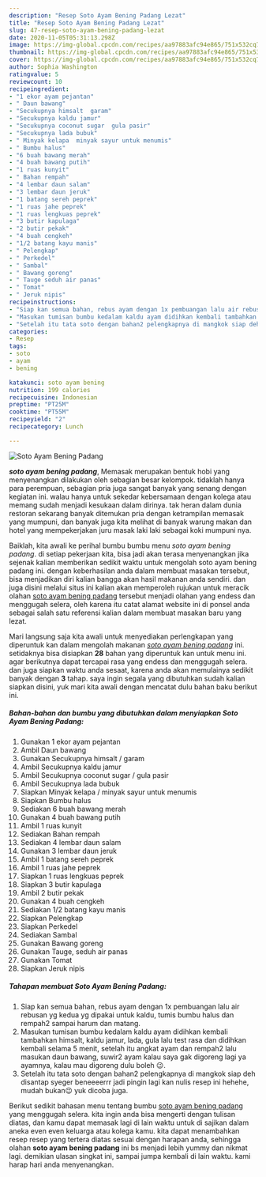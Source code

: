 ```yaml
---
description: "Resep Soto Ayam Bening Padang Lezat"
title: "Resep Soto Ayam Bening Padang Lezat"
slug: 47-resep-soto-ayam-bening-padang-lezat
date: 2020-11-05T05:31:13.298Z
image: https://img-global.cpcdn.com/recipes/aa97883afc94e865/751x532cq70/soto-ayam-bening-padang-foto-resep-utama.jpg
thumbnail: https://img-global.cpcdn.com/recipes/aa97883afc94e865/751x532cq70/soto-ayam-bening-padang-foto-resep-utama.jpg
cover: https://img-global.cpcdn.com/recipes/aa97883afc94e865/751x532cq70/soto-ayam-bening-padang-foto-resep-utama.jpg
author: Sophia Washington
ratingvalue: 5
reviewcount: 10
recipeingredient:
- "1 ekor ayam pejantan"
- " Daun bawang"
- "Secukupnya himsalt  garam"
- "Secukupnya kaldu jamur"
- "Secukupnya coconut sugar  gula pasir"
- "Secukupnya lada bubuk"
- " Minyak kelapa  minyak sayur untuk menumis"
- " Bumbu halus"
- "6 buah bawang merah"
- "4 buah bawang putih"
- "1 ruas kunyit"
- " Bahan rempah"
- "4 lembar daun salam"
- "3 lembar daun jeruk"
- "1 batang sereh peprek"
- "1 ruas jahe peprek"
- "1 ruas lengkuas peprek"
- "3 butir kapulaga"
- "2 butir pekak"
- "4 buah cengkeh"
- "1/2 batang kayu manis"
- " Pelengkap"
- " Perkedel"
- " Sambal"
- " Bawang goreng"
- " Tauge seduh air panas"
- " Tomat"
- " Jeruk nipis"
recipeinstructions:
- "Siap kan semua bahan, rebus ayam dengan 1x pembuangan lalu air rebusan yg kedua yg dipakai untuk kaldu, tumis bumbu halus dan rempah2 sampai harum dan matang."
- "Masukan tumisan bumbu kedalam kaldu ayam didihkan kembali tambahkan himsalt, kaldu jamur, lada, gula lalu test rasa dan didihkan kembali selama 5 menit, setelah itu angkat ayam dan rempah2 lalu masukan daun bawang, suwir2 ayam kalau saya gak digoreng lagi ya ayamnya, kalau mau digoreng dulu boleh 😉."
- "Setelah itu tata soto dengan bahan2 pelengkapnya di mangkok siap deh disantap syeger beneeeerrr jadi pingin lagi kan nulis resep ini hehehe, mudah bukan😉 yuk dicoba juga."
categories:
- Resep
tags:
- soto
- ayam
- bening

katakunci: soto ayam bening 
nutrition: 199 calories
recipecuisine: Indonesian
preptime: "PT25M"
cooktime: "PT55M"
recipeyield: "2"
recipecategory: Lunch

---
```



![Soto Ayam Bening Padang](https://img-global.cpcdn.com/recipes/aa97883afc94e865/751x532cq70/soto-ayam-bening-padang-foto-resep-utama.jpg)

<b><i>soto ayam bening padang</i></b>, Memasak merupakan bentuk hobi yang menyenangkan dilakukan oleh sebagian besar kelompok. tidaklah hanya para perempuan, sebagian pria juga sangat banyak yang senang dengan kegiatan ini. walau hanya untuk sekedar kebersamaan dengan kolega atau memang sudah menjadi kesukaan dalam dirinya. tak heran dalam dunia restoran sekarang banyak ditemukan pria dengan ketrampilan memasak yang mumpuni, dan banyak juga kita melihat di banyak warung makan dan hotel yang mempekerjakan juru masak laki laki sebagai koki mumpuni nya.

Baiklah, kita awali ke perihal bumbu bumbu menu <i>soto ayam bening padang</i>. di setiap pekerjaan kita, bisa jadi akan terasa menyenangkan jika sejenak kalian memberikan sedikit waktu untuk mengolah soto ayam bening padang ini. dengan keberhasilan anda dalam membuat masakan tersebut, bisa menjadikan diri kalian bangga akan hasil makanan anda sendiri. dan juga disini melalui situs ini kalian akan memperoleh rujukan untuk meracik olahan <u>soto ayam bening padang</u> tersebut menjadi olahan yang endess dan menggugah selera, oleh karena itu catat alamat website ini di ponsel anda sebagai salah satu referensi kalian dalam membuat masakan baru yang lezat.




Mari langsung saja kita awali untuk menyediakan perlengkapan yang diperuntuk kan dalam mengolah makanan <u><i>soto ayam bening padang</i></u> ini. setidaknya bisa disiapkan <b>28</b> bahan yang diperuntuk kan untuk menu ini. agar berikutnya dapat tercapai rasa yang endess dan menggugah selera. dan juga siapkan waktu anda sesaat, karena anda akan memulainya sedikit banyak dengan <b>3</b> tahap. saya ingin segala yang dibutuhkan sudah kalian siapkan disini, yuk mari kita awali dengan mencatat dulu bahan baku berikut ini.

<!--inarticleads1-->

##### Bahan-bahan dan bumbu yang dibutuhkan dalam menyiapkan Soto Ayam Bening Padang:

1. Gunakan 1 ekor ayam pejantan
1. Ambil  Daun bawang
1. Gunakan Secukupnya himsalt / garam
1. Ambil Secukupnya kaldu jamur
1. Ambil Secukupnya coconut sugar / gula pasir
1. Ambil Secukupnya lada bubuk
1. Siapkan  Minyak kelapa / minyak sayur untuk menumis
1. Siapkan  Bumbu halus
1. Sediakan 6 buah bawang merah
1. Gunakan 4 buah bawang putih
1. Ambil 1 ruas kunyit
1. Sediakan  Bahan rempah
1. Sediakan 4 lembar daun salam
1. Gunakan 3 lembar daun jeruk
1. Ambil 1 batang sereh peprek
1. Ambil 1 ruas jahe peprek
1. Siapkan 1 ruas lengkuas peprek
1. Siapkan 3 butir kapulaga
1. Ambil 2 butir pekak
1. Gunakan 4 buah cengkeh
1. Sediakan 1/2 batang kayu manis
1. Siapkan  Pelengkap
1. Siapkan  Perkedel
1. Sediakan  Sambal
1. Gunakan  Bawang goreng
1. Gunakan  Tauge, seduh air panas
1. Gunakan  Tomat
1. Siapkan  Jeruk nipis




<!--inarticleads2-->

##### Tahapan membuat Soto Ayam Bening Padang:

1. Siap kan semua bahan, rebus ayam dengan 1x pembuangan lalu air rebusan yg kedua yg dipakai untuk kaldu, tumis bumbu halus dan rempah2 sampai harum dan matang.
1. Masukan tumisan bumbu kedalam kaldu ayam didihkan kembali tambahkan himsalt, kaldu jamur, lada, gula lalu test rasa dan didihkan kembali selama 5 menit, setelah itu angkat ayam dan rempah2 lalu masukan daun bawang, suwir2 ayam kalau saya gak digoreng lagi ya ayamnya, kalau mau digoreng dulu boleh 😉.
1. Setelah itu tata soto dengan bahan2 pelengkapnya di mangkok siap deh disantap syeger beneeeerrr jadi pingin lagi kan nulis resep ini hehehe, mudah bukan😉 yuk dicoba juga.




Berikut sedikit bahasan menu tentang bumbu <u>soto ayam bening padang</u> yang menggugah selera. kita ingin anda bisa mengerti dengan tulisan diatas, dan kamu dapat memasak lagi di lain waktu untuk di sajikan dalam aneka even even keluarga atau kolega kamu. kita dapat menambahkan resep resep yang tertera diatas sesuai dengan harapan anda, sehingga olahan <b>soto ayam bening padang</b> ini bs menjadi lebih yummy dan nikmat lagi. demikian ulasan singkat ini, sampai jumpa kembali di lain waktu. kami harap hari anda menyenangkan.
